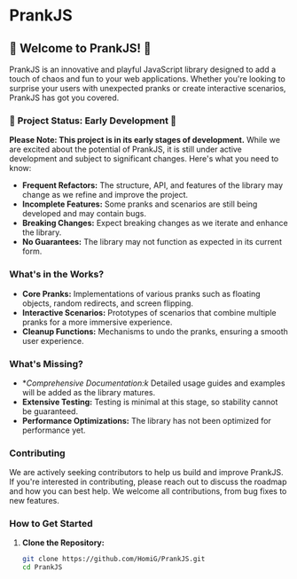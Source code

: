 # PrankJS

## 🎉 Welcome to PrankJS! 🎉

PrankJS is an innovative and playful JavaScript library designed to add a touch of chaos and fun to your web applications. Whether you're looking to surprise your users with unexpected pranks or create interactive scenarios, PrankJS has got you covered.

### 🚀 **Project Status: Early Development** 🚀

**Please Note: This project is in its early stages of development.** While we are excited about the potential of PrankJS, it is still under active development and subject to significant changes. Here's what you need to know:

- **Frequent Refactors:** The structure, API, and features of the library may change as we refine and improve the project.
- **Incomplete Features:** Some pranks and scenarios are still being developed and may contain bugs.
- **Breaking Changes:** Expect breaking changes as we iterate and enhance the library.
- **No Guarantees:** The library may not function as expected in its current form.

### What's in the Works?

- **Core Pranks:** Implementations of various pranks such as floating objects, random redirects, and screen flipping.
- **Interactive Scenarios:** Prototypes of scenarios that combine multiple pranks for a more immersive experience.
- **Cleanup Functions:** Mechanisms to undo the pranks, ensuring a smooth user experience.

### What's Missing?

- **Comprehensive Documentation:k* Detailed usage guides and examples will be added as the library matures.
- **Extensive Testing:** Testing is minimal at this stage, so stability cannot be guaranteed.
- **Performance Optimizations:** The library has not been optimized for performance yet.

### Contributing

We are actively seeking contributors to help us build and improve PrankJS. If you're interested in contributing, please reach out to discuss the roadmap and how you can best help. We welcome all contributions, from bug fixes to new features.

### How to Get Started

1. **Clone the Repository:**
   ```sh
   git clone https://github.com/HomiG/PrankJS.git
   cd PrankJS

